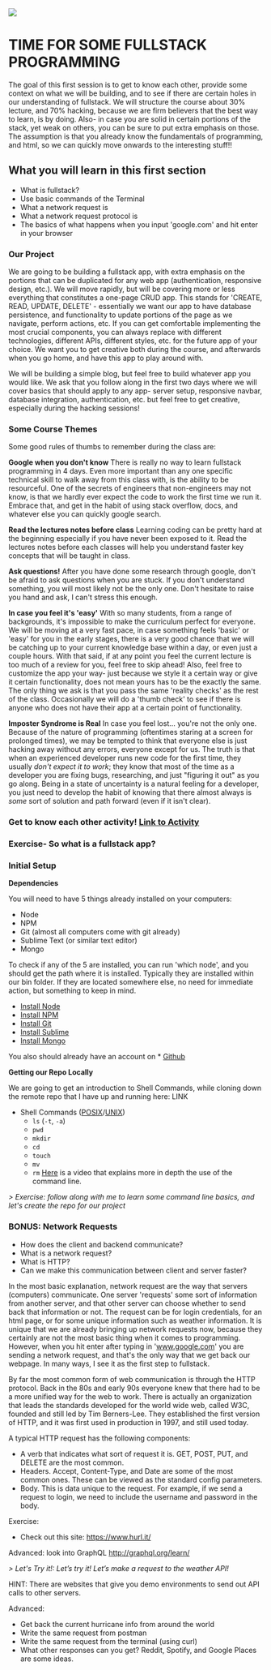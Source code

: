 <img src="https://www.research.ibm.com/university/cas/benelux/images/eye-bee-m.gif" >

# TIME FOR SOME FULLSTACK PROGRAMMING

The goal of this first session is to get to know each other, provide some context on what we will be building, and to see if there are certain holes in our understanding of fullstack. We will structure the course about 30% lecture, and 70% hacking, because we are firm believers that the best way to learn, is by doing. Also- in case you are solid in certain portions of the stack, yet weak on others, you can be sure to put extra emphasis on those. The assumption is that you already know the fundamentals of programming, and html, so we can quickly move onwards to the interesting stuff!!

## What you will learn in this first section
* What is fullstack?
* Use basic commands of the Terminal
* What a network request is
* What a network request protocol is
* The basics of what happens when you input 'google.com' and hit enter in your browser


### Our Project
We are going to be building a fullstack app, with extra emphasis on the portions that can be duplicated for any web app (authentication, responsive design, etc.). We will move rapidly, but will be covering more or less everything that constitutes a one-page CRUD app. This stands for 'CREATE, READ, UPDATE, DELETE' - essentially we want our app to have database persistence, and functionality to update portions of the page as we navigate, perform actions, etc. If you can get comfortable implementing the most crucial components, you can always replace with different technologies, different APIs, different styles, etc. for the future app of your choice. We want you to get creative both during the course, and afterwards when you go home, and have this app to play around with.

We will be building a simple blog, but feel free to build whatever app you would like. We ask that you follow along in the first two days where we will cover basics that should apply to any app- server setup, responsive navbar, database integration, authentication, etc. but feel free to get creative, especially during the hacking sessions!

### Some Course Themes
Some good rules of thumbs to remember during the class are:

**Google when you don't know**
There is really no way to learn fullstack programming in 4 days. Even more important than any one specific technical skill to walk away from this class with, is the ability to be resourceful. One of the secrets of engineers that non-engineers may not know, is that we hardly ever expect the code to work the first time we run it. Embrace that, and get in the habit of using stack overflow, docs, and whatever else you can quickly google search.

**Read the lectures notes before class**
Learning coding can be pretty hard at the beginning especially if you have never been exposed to it. Read the lectures notes before each classes will help you understand faster key concepts that will be taught in class.

**Ask questions!**
After you have done some research through google, don't be afraid to ask questions when you are stuck. If you don't understand something, you will most likely not be the only one. Don't hesitate to raise you hand and ask, I can't stress this enough.

**In case you feel it's 'easy'**
With so many students, from a range of backgrounds, it's impossible to make the curriculum perfect for everyone. We will be moving at a very fast pace, in case something feels 'basic' or 'easy' for you in the early stages, there is a very good chance that we will be catching up to your current knowledge base within a day, or even just a couple hours. With that said, if at any point you feel the current lecture is too much of a review for you, feel free to skip ahead! Also, feel free to customize the app your way- just because we style it a certain way or give it certain functionality, does not mean yours has to be the exactly the same. The only thing we ask is that you pass the same 'reality checks' as the rest of the class. Occasionally we will do a 'thumb check' to see if there is anyone who does not have their app at a certain point of functionality. 

**Imposter Syndrome is Real**
In case you feel lost... you're not the only one. Because of the nature of programming (oftentimes staring at a screen for prolonged times), we may be tempted to think that everyone else is just hacking away without any errors, everyone except for us. The truth is that when an experienced developer runs new code for the first time, they usually _don't expect it to work_; they know that most of the time as a developer you are fixing bugs, researching, and just "figuring it out" as you go along. Being in a state of uncertainty is a natural feeling for a developer, you just need to develop the habit of knowing that there almost always is _some_ sort of solution and path forward (even if it isn't clear). 



### Get to know each other activity! [Link to Activity](https://ibm.box.com/s/n9h9ls4eixi79co3ezo1dnw7qj2ewtzq)

### Exercise- So what is a fullstack app? 

### Initial Setup 
**Dependencies**

You will need to have 5 things already installed on your computers:
- Node
- NPM
- Git (almost all computers come with git already)
- Sublime Text (or similar text editor)
- Mongo

To check if any of the 5 are installed, you can run 'which node', and you should get the path where it is installed. Typically they are installed within our bin folder. If they are located somewhere else, no need for immediate action, but something to keep in mind. 

* [Install Node](https://nodejs.org/en/)
* [Install NPM](https://www.npmjs.com/)
* [Install Git](https://git-scm.com/book/id/v2/Getting-Started-Installing-Git)
* [Install Sublime](https://www.sublimetext.com/3)
* [Install Mongo](https://docs.mongodb.com/manual/installation/)

You also should already have an account on * [Github](https://github.com)


**Getting our Repo Locally**

We are going to get an introduction to Shell Commands, while cloning down the remote repo that I have up and running here: LINK

* Shell Commands ([POSIX](http://pubs.opengroup.org/onlinepubs/9699919799/)/[UNIX](https://upload.wikimedia.org/wikipedia/commons/c/cd/Unix_timeline.en.svg))
    * `ls` (`-t`, `-a`)
    * `pwd`
    * `mkdir`
    * `cd`
    * `touch`
    * `mv`
    * `rm`
[Here](http://www.galvanize.com/learn/learn-to-code/programming-101-how-to-use-the-terminal-command-line/) is a video that explains more in depth the use of the command line.

*> Exercise: follow along with me to learn some command line basics, and let's create the repo for our project*


### BONUS: Network Requests 
- How does the client and backend communicate?
- What is a network request? 
- What is HTTP?
- Can we make this communication between client and server faster? 

In the most basic explanation, network request are the way that servers (computers) communicate. One server 'requests' some sort of information from another server, and that other server can choose whether to send back that information or not. The request can be for login credentials, for an html page, or for some unique information such as weather information. It is unique that we are already bringing up network requests now, because they certainly are not the most basic thing when it comes to programming. However, when you hit enter after typing in 'www.google.com' you are sending a network request, and that's the only way that we get back our webpage. In many ways, I see it as the first step to fullstack. 

By far the most common form of web communication is through the HTTP protocol. Back in the 80s and early 90s everyone knew that there had to be a more unified way for the web to work. There is actually an organization that leads the standards developed for the world wide web, called W3C, founded and still led by Tim Berners-Lee. They established the first version of HTTP, and it was first used in production in 1997, and still used today. 

A typical HTTP request has the following components:
- A verb that indicates what sort of request it is. GET, POST, PUT, and DELETE are the most common. 
- Headers. Accept, Content-Type, and Date are some of the most common ones. These can be viewed as the standard config parameters. 
- Body. This is data unique to the request. For example, if we send a request to login, we need to include the username and password in the body. 

Exercise: 
- Check out this site: https://www.hurl.it/

Advanced: 
look into GraphQL http://graphql.org/learn/

*> Let's Try it!: Let’s try it! Let’s make a request to the weather API!* 

HINT: There are websites that give you demo environments to send out API calls to other servers.

Advanced: 
- Get back the current hurricane info from around the world
- Write the same request from postman
- Write the same request from the terminal (using curl)
- What other responses can you get? Reddit, Spotify, and Google Places are some ideas.


